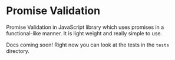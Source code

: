 # Promise Validation

Promise Validation in JavaScript library which uses promises in a
functional-like manner. It is light weight and really simple to use.

Docs coming soon! Right now you can look at the tests in the `tests` directory.

